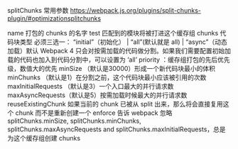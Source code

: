 splitChunks 常用参数
https://webpack.js.org/plugins/split-chunks-plugin/#optimizationsplitchunks

name 打包的 chunks 的名字
test 匹配到的模块将被打进这个缓存组
chunks 代码块类型 必须三选一： “initial”（初始化） | “all”(默认就是 all) | “async”（动态加载）默认 Webpack 4 只会对按需加载的代码做分割。如果我们需要配置初始加载的代码也加入到代码分割中，可以设置为 ‘all’
priority ：缓存组打包的先后优先级，数值大的优先
minSize （默认是30000）形成一个新代码块最小的体积
minChunks （默认是1）在分割之前，这个代码块最小应该被引用的次数
maxInitialRequests （默认是3）一个入口最大的并行请求数
maxAsyncRequests（默认是5）按需加载时候最大的并行请求数
reuseExistingChunk 如果当前的 chunk 已被从 split 出来，那么将会直接复用这个 chunk 而不是重新创建一个
enforce 告诉 webpack 忽略 splitChunks.minSize, splitChunks.minChunks, splitChunks.maxAsyncRequests and splitChunks.maxInitialRequests，总是为这个缓存组创建 chunks
